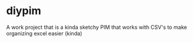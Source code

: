 # diypim
A work project that is a kinda sketchy PIM that works with CSV's to make organizing excel easier (kinda)
